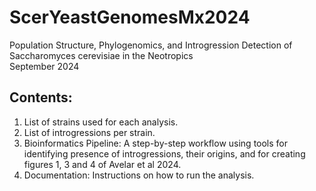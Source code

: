 # **ScerYeastGenomesMx2024**

Population Structure, Phylogenomics, and Introgression Detection of Saccharomyces cerevisiae in the Neotropics  
September 2024  


## Contents:
1. List of strains used for each analysis.  
2. List of introgressions per strain.  
3. Bioinformatics Pipeline: A step-by-step workflow using tools for identifying presence of introgressions, their origins, and for creating figures 1, 3 and 4 of Avelar et al 2024.  
4. Documentation: Instructions on how to run the analysis.

